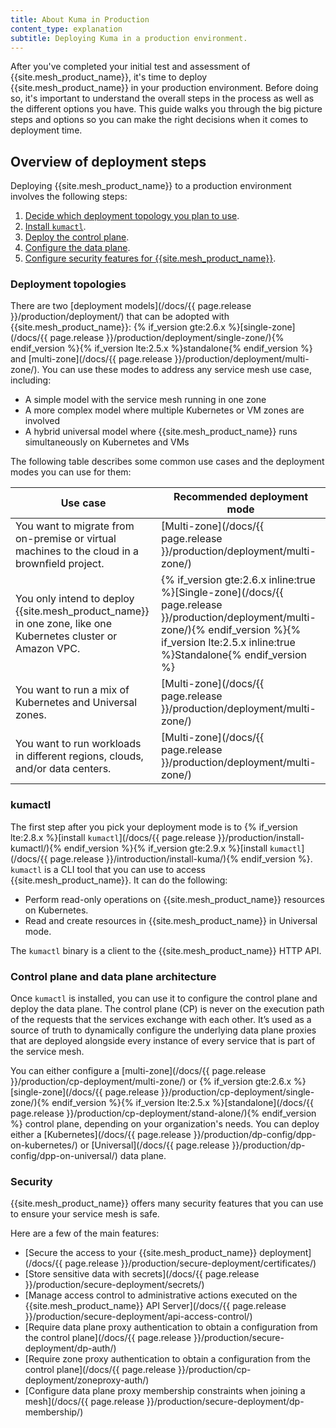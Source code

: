 ```yaml
---
title: About Kuma in Production
content_type: explanation
subtitle: Deploying Kuma in a production environment.
---
```


After you've completed your initial test and assessment of {{site.mesh_product_name}}, it's time to deploy {{site.mesh_product_name}} in your production environment.
Before doing so, it's important to understand the overall steps in the process as well as the different options you have.
This guide walks you through the big picture steps and options so you can make the right decisions when it comes to deployment time.

## Overview of deployment steps

Deploying {{site.mesh_product_name}} to a production environment involves the following steps:

1. [Decide which deployment topology you plan to use](#deployment-topologies).
1. [Install `kumactl`](#kumactl).
1. [Deploy the control plane](#control-plane-and-data-plane-architecture).
1. [Configure the data plane](#control-plane-and-data-plane-architecture).
1. [Configure security features for {{site.mesh_product_name}}](#security).

### Deployment topologies

There are two [deployment models](/docs/{{ page.release }}/production/deployment/) that can be adopted with {{site.mesh_product_name}}: {% if_version gte:2.6.x %}[single-zone](/docs/{{ page.release }}/production/deployment/single-zone/){% endif_version %}{% if_version lte:2.5.x %}standalone{% endif_version %} and [multi-zone](/docs/{{ page.release }}/production/deployment/multi-zone/). You can use these modes to address any service mesh use case, including:
* A simple model with the service mesh running in one zone
* A more complex model where multiple Kubernetes or VM zones are involved
* A hybrid universal model where {{site.mesh_product_name}} runs simultaneously on Kubernetes and VMs

The following table describes some common use cases and the deployment modes you can use for them:

| Use case | Recommended deployment mode                                                                                                  |
| -------- |------------------------------------------------------------------------------------------------------------------------------|
| You want to migrate from on-premise or virtual machines to the cloud in a brownfield project. | [Multi-zone](/docs/{{ page.release }}/production/deployment/multi-zone/) |
| You only intend to deploy {{site.mesh_product_name}} in one zone, like one Kubernetes cluster or Amazon VPC. | {% if_version gte:2.6.x inline:true %}[Single-zone](/docs/{{ page.release }}/production/deployment/multi-zone/){% endif_version %}{% if_version lte:2.5.x inline:true %}Standalone{% endif_version %} |
| You want to run a mix of Kubernetes and Universal zones. | [Multi-zone](/docs/{{ page.release }}/production/deployment/multi-zone/) |
| You want to run workloads in different regions, clouds, and/or data centers. | [Multi-zone](/docs/{{ page.release }}/production/deployment/multi-zone/) |

### kumactl

The first step after you pick your deployment mode is to {% if_version lte:2.8.x %}[install `kumactl`](/docs/{{ page.release }}/production/install-kumactl/){% endif_version %}{% if_version gte:2.9.x %}[install `kumactl`](/docs/{{ page.release }}/introduction/install-kuma/){% endif_version %}. 
`kumactl` is a CLI tool that you can use to access {{site.mesh_product_name}}. It can do the following:

* Perform read-only operations on {{site.mesh_product_name}} resources on Kubernetes.
* Read and create resources in {{site.mesh_product_name}} in Universal mode.

The `kumactl` binary is a client to the {{site.mesh_product_name}} HTTP API.

### Control plane and data plane architecture

Once `kumactl` is installed, you can use it to configure the control plane and deploy the data plane. The control plane (CP) is never on the execution path of the requests that the services exchange with each other. It’s used as a source of truth to dynamically configure the underlying data plane proxies that are deployed alongside every instance of every service that is part of the service mesh.

You can either configure a [multi-zone](/docs/{{ page.release }}/production/cp-deployment/multi-zone/) or {% if_version gte:2.6.x %}[single-zone](/docs/{{ page.release }}/production/cp-deployment/single-zone/){% endif_version %}{% if_version lte:2.5.x %}[standalone](/docs/{{ page.release }}/production/cp-deployment/stand-alone/){% endif_version %} control plane, depending on your organization's needs. You can deploy either a [Kubernetes](/docs/{{ page.release }}/production/dp-config/dpp-on-kubernetes/) or [Universal](/docs/{{ page.release }}/production/dp-config/dpp-on-universal/) data plane.

### Security

{{site.mesh_product_name}} offers many security features that you can use to ensure your service mesh is safe.

Here are a few of the main features:

* [Secure the access to your {{site.mesh_product_name}} deployment](/docs/{{ page.release }}/production/secure-deployment/certificates/)
* [Store sensitive data with secrets](/docs/{{ page.release }}/production/secure-deployment/secrets/)
* [Manage access control to administrative actions executed on the {{site.mesh_product_name}} API Server](/docs/{{ page.release }}/production/secure-deployment/api-access-control/)
* [Require data plane proxy authentication to obtain a configuration from the control plane](/docs/{{ page.release }}/production/secure-deployment/dp-auth/)
* [Require zone proxy authentication to obtain a configuration from the control plane](/docs/{{ page.release }}/production/cp-deployment/zoneproxy-auth/)
* [Configure data plane proxy membership constraints when joining a mesh](/docs/{{ page.release }}/production/secure-deployment/dp-membership/)
